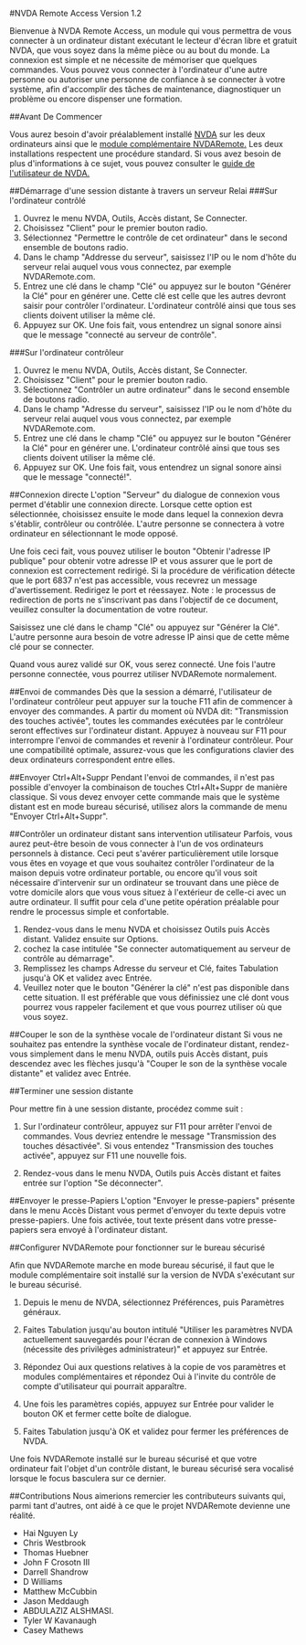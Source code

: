 ﻿#NVDA Remote Access
Version 1.2

Bienvenue à NVDA Remote Access, un module qui vous permettra de vous connecter à un ordinateur distant exécutant le lecteur d'écran libre et gratuit NVDA, que vous soyez dans la même pièce ou au bout du monde. La connexion est simple et ne nécessite de mémoriser que quelques commandes. Vous pouvez vous connecter à l'ordinateur d'une autre personne ou autoriser une personne de confiance à se connecter à votre système, afin d'accomplir des tâches de maintenance, diagnostiquer un problème ou encore dispenser une formation.

##Avant De Commencer

Vous aurez besoin d'avoir préalablement installé [NVDA](http://www.nvda-fr.org/download.php) sur les deux ordinateurs ainsi que le [module complémentaire NVDARemote.](http://nvdaremote.com/download/) Les deux installations respectent une procédure standard. Si vous avez besoin de plus d'informations à ce sujet, vous pouvez consulter le [guide de l'utilisateur de NVDA.](http://www.nvda-fr.org/documentation.php)

##Démarrage d'une session distante à travers un serveur Relai
###Sur l'ordinateur contrôlé
1. Ouvrez le menu NVDA, Outils, Accès distant, Se Connecter.
2. Choisissez "Client" pour le premier bouton radio.
3. Sélectionnez "Permettre le contrôle de cet ordinateur" dans le second ensemble de boutons radio.
4. Dans le champ "Addresse du serveur", saisissez l'IP ou le nom d'hôte du serveur relai auquel vous vous connectez, par exemple NVDARemote.com.
5. Entrez une clé dans le champ "Clé" ou appuyez sur le bouton "Générer la Clé" pour en générer une. 
Cette clé est celle que les autres devront saisir pour contrôler l'ordinateur. 
L'ordinateur contrôlé ainsi que tous ses clients doivent utiliser la même clé.
6. Appuyez sur OK. Une fois fait, vous entendrez un signal sonore ainsi que le message "connecté au serveur de contrôle".

###Sur l'ordinateur contrôleur
1. Ouvrez le menu NVDA, Outils, Accès distant, Se Connecter.
2. Choisissez "Client" pour le premier bouton radio.
3. Sélectionnez "Contrôler un autre ordinateur" dans le second ensemble de boutons radio.
4. Dans le champ "Adresse du serveur", saisissez l'IP ou le nom d'hôte du serveur relai auquel vous vous connectez, par exemple NVDARemote.com.
5. Entrez une clé dans le champ "Clé" ou appuyez sur le bouton "Générer la Clé" pour en générer une. 
L'ordinateur contrôlé ainsi que tous ses clients doivent utiliser la même clé.
6. Appuyez sur OK. Une fois fait, vous entendrez un signal sonore ainsi que le message "connecté!".

##Connexion directe
L'option "Serveur" du dialogue de connexion vous permet d'établir une connexion directe. 
Lorsque cette option est sélectionnée, choisissez ensuite le mode dans lequel la connexion devra s'établir, contrôleur ou contrôlée.
L'autre personne se connectera à votre ordinateur en sélectionnant le mode opposé.

Une fois ceci fait, vous pouvez utiliser le bouton "Obtenir l'adresse IP publique" pour obtenir votre adresse IP et vous assurer que le port de connexion est correctement redirigé. 
Si la procédure de vérification détecte que le port 6837 n'est pas accessible, vous recevrez un message d'avertissement. Redirigez le port et réessayez. 
Note : le processus de redirection de ports ne s'inscrivant pas dans l'objectif de ce document, veuillez consulter la documentation de votre routeur.

Saisissez une clé dans le champ "Clé" ou appuyez sur "Générer la Clé". L'autre personne aura besoin de votre adresse IP ainsi que de cette même clé pour se connecter.

Quand vous aurez validé sur OK, vous serez connecté. 
Une fois l'autre personne connectée, vous pourrez utiliser NVDARemote normalement.

##Envoi de commandes
Dès que la session a démarré, l'utilisateur de l'ordinateur contrôleur peut appuyer sur la touche F11 afin de commencer à envoyer des commandes. 
A partir du moment où NVDA dit: "Transmission des touches activée", toutes les commandes exécutées par le contrôleur seront effectives sur l'ordinateur distant. Appuyez à nouveau sur F11 pour interrompre l'envoi de commandes et revenir à l'ordinateur contrôleur.
Pour une compatibilité optimale, assurez-vous que les configurations clavier des deux ordinateurs correspondent entre elles.

##Envoyer Ctrl+Alt+Suppr
Pendant l'envoi de commandes, il n'est pas possible d'envoyer la combinaison de touches Ctrl+Alt+Suppr de manière classique. 
Si vous devez envoyer cette commande mais que le système distant est en mode bureau sécurisé, utilisez alors la commande de menu "Envoyer Ctrl+Alt+Suppr".

##Contrôler un ordinateur distant sans intervention utilisateur
Parfois, vous aurez peut-être besoin de vous connecter à l'un de vos ordinateurs personnels à distance. Ceci peut s'avérer particulièrement utile lorsque vous êtes en voyage et que vous souhaitez contrôler l'ordinateur de la maison depuis votre ordinateur portable, ou encore qu'il vous soit nécessaire d'intervenir sur un ordinateur se trouvant dans une pièce de votre domicile alors que vous vous situez à l'extérieur de celle-ci avec un autre ordinateur. Il suffit pour cela d'une petite opération préalable pour rendre le processus simple et confortable.

1. Rendez-vous dans le menu NVDA et choisissez Outils puis Accès distant. Validez ensuite sur Options.
2. cochez la case intitulée "Se connecter automatiquement au serveur de contrôle au démarrage".
3. Remplissez les champs Adresse du serveur et Clé, faites Tabulation jusqu'à OK et validez avec Entrée. 
4. Veuillez noter que le bouton "Générer la clé" n'est pas disponible dans cette situation. Il est préférable que vous définissiez une clé dont vous pourrez vous rappeler facilement et que vous pourrez utiliser où que vous soyez.

##Couper le son de la synthèse vocale de l'ordinateur distant
Si vous ne souhaitez pas entendre la synthèse vocale de l'ordinateur distant, rendez-vous simplement dans le menu NVDA, outils puis Accès distant, puis descendez avec les flèches jusqu'à "Couper le son de la synthèse vocale distante" et validez avec Entrée.


##Terminer une session distante

Pour mettre fin à une session distante, procédez comme suit :

1. Sur l'ordinateur contrôleur, appuyez sur F11 pour arrêter l'envoi de commandes. Vous devriez entendre le message "Transmission des touches désactivée". Si vous entendez "Transmission des touches activée", appuyez sur F11 une nouvelle fois.

2. Rendez-vous dans le menu NVDA, Outils puis Accès distant et faites entrée sur l'option "Se déconnecter".

##Envoyer le presse-Papiers
L'option "Envoyer le presse-papiers" présente dans le menu Accès Distant vous permet d'envoyer du texte depuis votre presse-papiers. 
Une fois activée, tout texte présent dans votre presse-papiers sera envoyé à l'ordinateur distant.

##Configurer NVDARemote pour fonctionner sur le bureau sécurisé

Afin que NVDARemote marche en mode bureau sécurisé, il faut que le module complémentaire soit installé sur la version de NVDA s'exécutant sur le bureau sécurisé.

1. Depuis le menu de NVDA, sélectionnez Préférences, puis Paramètres généraux.

2. Faites Tabulation jusqu'au bouton intitulé "Utiliser les paramètres NVDA actuellement sauvegardés pour l'écran de connexion à Windows (nécessite des privilèges administrateur)" et appuyez sur Entrée.

3. Répondez Oui aux questions relatives à la copie de vos paramètres et modules complémentaires et répondez Oui à l'invite du contrôle de compte d'utilisateur qui pourrait apparaître.

4. Une fois les paramètres copiés, appuyez sur Entrée pour valider le bouton OK et fermer cette boîte de dialogue.

5. Faites Tabulation jusqu'à OK et validez pour fermer les préférences de NVDA.

Une fois NVDARemote installé sur le bureau sécurisé et que votre ordinateur fait l'objet d'un contrôle distant, le bureau sécurisé sera vocalisé lorsque le focus basculera sur ce dernier.

##Contributions
Nous aimerions remercier les contributeurs suivants qui, parmi tant d'autres, ont aidé à ce que le projet NVDARemote devienne une réalité.

* Hai Nguyen Ly
* Chris Westbrook
* Thomas Huebner
* John F Crosotn III
* Darrell Shandrow
* D Williams
* Matthew McCubbin
* Jason Meddaugh
* ABDULAZIZ ALSHMASI.
* Tyler W Kavanaugh
* Casey Mathews
